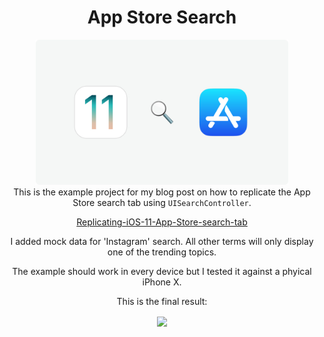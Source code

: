 <div align="center">

# App Store Search

[<img src="./resources/banner.png" width="80%">](https://mar.codes/2018-07-17/Replicating-iOS-11-App-Store-search-tab)
<br>
This is the example project for my blog post on how to replicate the App Store search tab using `UISearchController`. 

[Replicating-iOS-11-App-Store-search-tab](https://mar.codes/2018-07-17/Replicating-iOS-11-App-Store-search-tab)

I added mock data for 'Instagram' search. All other terms will only display one of the trending topics. 

The example should work in every device but I tested it against a phyical iPhone X. 

This is the final result: 

<p align="center">
	<img align="center" src="./resources/video.gif"/>
</p>
</div>



